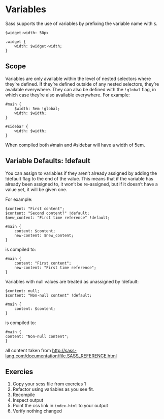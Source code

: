 # Variables

Sass supports the use of variables by prefixing the variable name with `$`.

	$widget-width: 50px
	
	.widget {
		width: $widget-width;
	}

## Scope

Variables are only available within the level of nested selectors where they’re defined. If they’re defined outside of any nested selectors, they’re available everywhere. They can also be defined with the `!global` flag, in which case they’re also available everywhere. For example:

	#main {
		$width: 5em !global;
		width: $width;
	}
	
	#sidebar {
		width: $width;
	}

When compiled both #main and #sidebar will have a width of 5em.

## Variable Defaults: !default

You can assign to variables if they aren’t already assigned by adding the !default flag to the end of the value. This means that if the variable has already been assigned to, it won’t be re-assigned, but if it doesn’t have a value yet, it will be given one.

For example:

	$content: "First content";
	$content: "Second content?" !default;
	$new_content: "First time reference" !default;
	
	#main {
		content: $content;
		new-content: $new_content;
	}


is compiled to:

	#main {
		content: "First content";
		new-content: "First time reference"; 
	}


Variables with null values are treated as unassigned by !default:

	$content: null;
	$content: "Non-null content" !default;
	
	#main {
		content: $content;
	}

is compiled to:

	#main {
  	content: "Non-null content"; 
	}	
	
all content taken from http://sass-lang.com/documentation/file.SASS_REFERENCE.html


## Exercies
1. Copy your scss file from exercies 1
1. Refactor using variables as you see fit.
1. Recompile
1. Inspect output
1. Point the css link in `index.html` to your output
1. Verify nothing changed 

